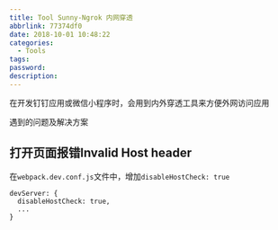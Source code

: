 ```yaml
---
title: Tool Sunny-Ngrok 内网穿透
abbrlink: 77374df0
date: 2018-10-01 10:48:22
categories:
  - Tools
tags:
password:
description:
---
```


在开发钉钉应用或微信小程序时，会用到内外穿透工具来方便外网访问应用

遇到的问题及解决方案

## 打开页面报错Invalid Host header
在`webpack.dev.conf.js`文件中，增加`disableHostCheck: true`
```
devServer: {
  disableHostCheck: true,
  ...
}
```